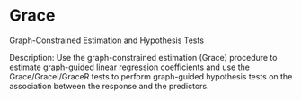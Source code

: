 # Grace
Graph-Constrained Estimation and Hypothesis Tests

Description: Use the graph-constrained estimation (Grace) procedure to estimate graph-guided linear regression coefficients and use the Grace/GraceI/GraceR tests to perform graph-guided hypothesis tests on the association between the response and the predictors.
